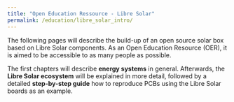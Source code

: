 ```yaml
---
title: "Open Education Ressource - Libre Solar"
permalink: /education/libre_solar_intro/
---
```


The following pages will describe the build-up of an open source solar box based on Libre Solar components. As an Open Education Resource (OER), it is aimed to be accessible to as many people as possible.

The first chapters will describe **energy systems** in general. Afterwards, the **Libre Solar ecosystem** will be explained in more detail, followed by a detailed **step-by-step guide** how to reproduce PCBs using the Libre Solar boards as an example.
